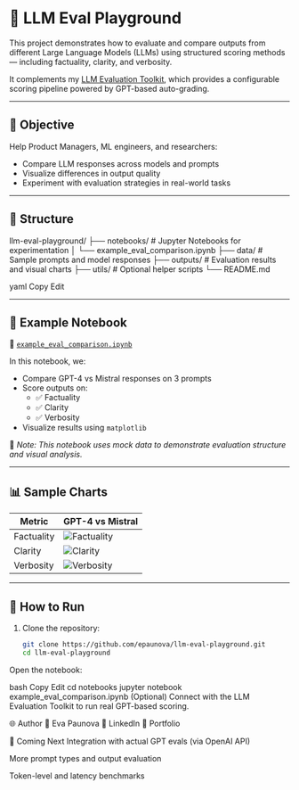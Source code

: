 # 🧪 LLM Eval Playground

This project demonstrates how to evaluate and compare outputs from different Large Language Models (LLMs) using structured scoring methods — including factuality, clarity, and verbosity.

It complements my [LLM Evaluation Toolkit](https://github.com/epaunova/LLM-Evaluation-Toolkit), which provides a configurable scoring pipeline powered by GPT-based auto-grading.

---

## 🎯 Objective

Help Product Managers, ML engineers, and researchers:

- Compare LLM responses across models and prompts
- Visualize differences in output quality
- Experiment with evaluation strategies in real-world tasks

---

## 📂 Structure

llm-eval-playground/
├── notebooks/ # Jupyter Notebooks for experimentation
│ └── example_eval_comparison.ipynb
├── data/ # Sample prompts and model responses
├── outputs/ # Evaluation results and visual charts
├── utils/ # Optional helper scripts
└── README.md

yaml
Copy
Edit

---

## 📓 Example Notebook

📍 [`example_eval_comparison.ipynb`](notebooks/example_eval_comparison.ipynb)

In this notebook, we:

- Compare GPT-4 vs Mistral responses on 3 prompts  
- Score outputs on:
  - ✅ Factuality  
  - ✅ Clarity  
  - ✅ Verbosity
- Visualize results using `matplotlib`

🧪 *Note: This notebook uses mock data to demonstrate evaluation structure and visual analysis.*

---

## 📊 Sample Charts

| Metric      | GPT-4 vs Mistral |
|-------------|------------------|
| Factuality  | ![Factuality](outputs/factuality_comparison.png) |
| Clarity     | ![Clarity](outputs/clarity_comparison.png) |
| Verbosity   | ![Verbosity](outputs/verbosity_comparison.png) |

---

## 🔧 How to Run

1. Clone the repository:
   ```bash
   git clone https://github.com/epaunova/llm-eval-playground.git
   cd llm-eval-playground
Open the notebook:

bash
Copy
Edit
cd notebooks
jupyter notebook example_eval_comparison.ipynb
(Optional) Connect with the LLM Evaluation Toolkit to run real GPT-based scoring.

🌐 Author
👤 Eva Paunova
🔗 LinkedIn
📂 Portfolio

🚀 Coming Next
Integration with actual GPT evals (via OpenAI API)

More prompt types and output evaluation

Token-level and latency benchmarks
